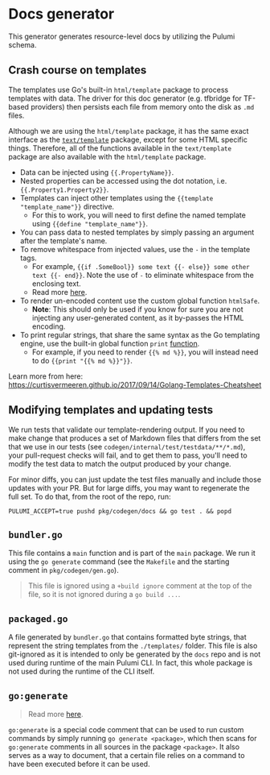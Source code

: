 # Docs generator

This generator generates resource-level docs by utilizing the Pulumi schema.

## Crash course on templates

The templates use Go's built-in `html/template` package to process templates with data. The driver for this doc generator (e.g. tfbridge for TF-based providers) then persists each file from memory onto the disk as `.md` files.

Although we are using the `html/template` package, it has the same exact interface as the [`text/template`](https://golang.org/pkg/text/template) package, except for some HTML specific things. Therefore, all of the functions available in the `text/template` package are also available with the `html/template` package.

* Data can be injected using `{{.PropertyName}}`.
* Nested properties can be accessed using the dot notation, i.e. `{{.Property1.Property2}}`.
* Templates can inject other templates using the `{{template "template_name"}}` directive.
  * For this to work, you will need to first define the named template using `{{define "template_name"}}`.
* You can pass data to nested templates by simply passing an argument after the template's name.
* To remove whitespace from injected values, use the `-` in the template tags.
  * For example, `{{if .SomeBool}} some text {{- else}} some other text {{- end}}`. Note the use of `-` to eliminate whitespace from the enclosing text.
  * Read more [here](https://golang.org/pkg/text/template/#hdr-Text_and_spaces).
* To render un-encoded content use the custom global function `htmlSafe`.
  * **Note**: This should only be used if you know for sure you are not injecting any user-generated content, as it by-passes the HTML encoding.
* To print regular strings, that share the same syntax as the Go templating engine, use the built-in global function `print` [function](https://golang.org/pkg/text/template/#hdr-Functions).
  * For example, if you need to render `{{% md %}}`, you will instead need to do `{{print "{{% md %}}"}}`.

Learn more from here: https://curtisvermeeren.github.io/2017/09/14/Golang-Templates-Cheatsheet

## Modifying templates and updating tests

We run tests that validate our template-rendering output. If you need to make change that produces a set of Markdown files that differs from the set that we use in our tests (see `codegen/internal/test/testdata/**/*.md`), your pull-request checks will fail, and to get them to pass, you'll need to modify the test data to match the output produced by your change.

For minor diffs, you can just update the test files manually and include those updates with your PR. But for large diffs, you may want to regenerate the full set. To do that, from the root of the repo, run:

```
PULUMI_ACCEPT=true pushd pkg/codegen/docs && go test . && popd
```

## `bundler.go`

This file contains a `main` function and is part of the `main` package. We run it using the `go generate` command (see the `Makefile` and the starting comment in `pkg/codegen/gen.go`).

> This file is ignored using a `+build ignore` comment at the top of the file, so it is not ignored during a `go build ...`.

## `packaged.go`

A file generated by `bundler.go` that contains formatted byte strings, that represent the string templates from the `./templates/` folder. This file is also git-ignored as it is intended to only be generated by the `docs` repo and is not used during runtime of the main Pulumi CLI. In fact, this whole package is not used during the runtime of the CLI itself.

## `go:generate`

> Read more [here](https://blog.golang.org/generate).

`go:generate` is a special code comment that can be used to run custom commands by simply running `go generate <package>`, which then scans for `go:generate` comments in all sources in the package `<package>`. It also serves as a way to document, that a certain file relies on a command to have been executed before it can be used.
